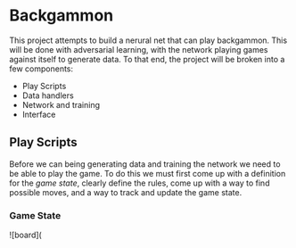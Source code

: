 # Backgammon
This project attempts to build a nerural net that can play backgammon. This will be done with adversarial learning, with the network playing games against itself to generate data. To that end, the project will be broken into a few components:
- Play Scripts
- Data handlers
- Network and training
- Interface

## Play Scripts
Before we can being generating data and training the network we need to be able to play the game. To do this we must first come up with a definition for the *game state*, clearly define the rules, come up with a way to find possible moves, and a way to track and update the game state. 

### Game State
![board](